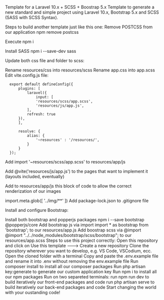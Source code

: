   

Template for a Laravel 10.x + SCSS + Boostrap 5.x
Template to generate a new standard and simple project using Laravel 10.x, Bootstrap 5.x and SCSS (SASS with SCSS Syntax).

Steps to build another template just like this one:
Remove POSTCSS from our application npm remove postcss

Execute npm i

Install SASS npm i --save-dev sass

Update both css file and folder to scss:

Rename resources/css into resources/scss
Rename app.css into app.scss
Edit vite.config.js file:

      export default defineConfig({
          plugins: [
              laravel({
                  input: [
                  'resources/scss/app.scss',
                  'resources/js/app.js',
              ],
              refresh: true
          }),
          ],

          resolve: {
              alias: {
                  '~resources' : '/resources/',
              }
          }
      });
Add import '~resources/scss/app.scss' to resources/app/js

Add @vite('resources/js/app.js') to the pages that want to implement it (layouts included, eventually)

Add to resources/app/js this block of code to allow the correct renderization of our images

  import.meta.glob([
      '../img/**'
  ])
Add package-lock.json to .gitignore file

Install and configure Bootstrap:

Install both bootstrap and popperjs packages npm i --save bootstrap @popperjs/core
Add bootstrap js via import import * as bootstrap from 'bootstrap'; to our resources/app.js
Add boostrap scss via @import @import "../../node_modules/bootstrap/scss/bootstrap"; to our resources/app.scss
Steps to use this project correctly:
Open this repository and click on Use this template ---> Create a new repository
Clone the repository wherever you want to develop, e.g. VS Code, VSCodium, ecc.
Open the cloned folder with a terminal
Copy and paste the .env.example file and rename it into .env without removing the env.example file
Run composer install to install all our composer packages
Run php artisan key:generate to generate our custom application key
Run npm i to install all our npm packages
Run on two separeted terminals:
run npm run dev to build iteratively our front-end packages and code
run php artisan serve to build iteratively our back-end packages and code
Start changing the world with your oustanding code!
